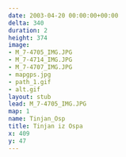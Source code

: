 ```yaml
---
date: 2003-04-20 00:00:00+00:00
delta: 340
duration: 2
height: 374
image:
- M_7-4705_IMG.JPG
- M_7-4714_IMG.JPG
- M_7-4707_IMG.JPG
- mapgps.jpg
- path_1.gif
- alt.gif
layout: stub
lead: M_7-4705_IMG.JPG
map: 1
name: Tinjan_Osp
title: Tinjan iz Ospa
x: 409
y: 47
---
```

